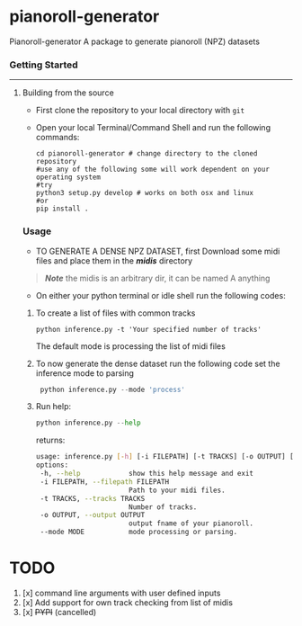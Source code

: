 # pianoroll-generator
Pianoroll-generator A package to generate pianoroll (NPZ) datasets

### Getting Started
------------------------
1. Building from the source 
   - First clone the repository to your local directory with `git`
   - Open your local Terminal/Command Shell and run the following commands:
   
      ```shell
      cd pianoroll-generator # change directory to the cloned repository
      #use any of the following some will work dependent on your operating system
      #try
      python3 setup.py develop # works on both osx and linux
      #or
      pip install . 
      ```
    
    ### Usage
    - TO GENERATE A DENSE NPZ DATASET, first Download some midi files and place them in the ***midis*** directory 
    > ***Note*** the midis is an arbitrary dir, it can be named A anything
    - On either your python terminal or idle shell run the following codes:
    1. To create a list of files with common tracks
 
        ```PY
        python inference.py -t 'Your specified number of tracks'
        ```
        The default mode is processing the list of midi files
    2. To now generate the dense dataset run the following  code set the inference mode to parsing
        ```py
         python inference.py --mode 'process' 
        ```

    3. Run help:
       ```py
       python inference.py --help
       ```
       returns:
       ```bash
       usage: inference.py [-h] [-i FILEPATH] [-t TRACKS] [-o OUTPUT] [--mode MODE]
       options:
        -h, --help            show this help message and exit
        -i FILEPATH, --filepath FILEPATH
                              Path to your midi files.
        -t TRACKS, --tracks TRACKS
                              Number of tracks.
        -o OUTPUT, --output OUTPUT
                              output fname of your pianoroll.
        --mode MODE           mode processing or parsing.
       ```
       

TODO
==================
1. [x] command line arguments with user defined inputs
2. [x] Add support for own track checking from list of midis
3. [x] ~~PYPI~~ (cancelled)
        
    
    
    
    
    
